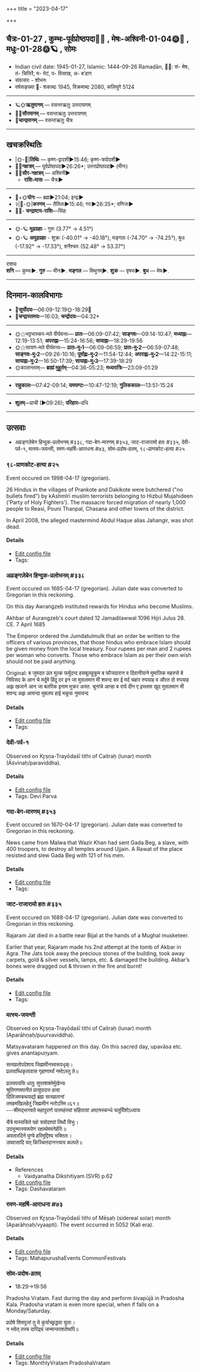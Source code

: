 +++
title = "2023-04-17"

+++
## चैत्रः-01-27  ,  कुम्भः-पूर्वप्रोष्ठपदा🌛🌌  ,  मेषः-अश्विनी-01-04🌞🌌  ,  मधुः-01-28🌞🪐  ,  सोमः
- Indian civil date: 1945-01-27, Islamic: 1444-09-26 Ramaḍān, 🌌🌞: सं- मेषः, तं- चित्तिरै, म- मेटं, प- विसाख, अ- ब’हाग
- संवत्सरः - शोभनः
- वर्षसङ्ख्या 🌛- शकाब्दः 1945, विक्रमाब्दः 2080, कलियुगे 5124
___________________
- 🪐🌞**ऋतुमानम्** — वसन्तऋतुः उत्तरायणम्
- 🌌🌞**सौरमानम्** — वसन्तऋतुः उत्तरायणम्
- 🌛**चान्द्रमानम्** — वसन्तऋतुः चैत्रः
___________________


## खचक्रस्थितिः
- |🌞-🌛|**तिथिः** — कृष्ण-द्वादशी►15:46; कृष्ण-त्रयोदशी►  
- 🌌🌛**नक्षत्रम्** — पूर्वप्रोष्ठपदा►26:26*; उत्तरप्रोष्ठपदा► (मीनः)  
- 🌌🌞**सौर-नक्षत्रम्** — अश्विनी►  
  - **राशि-मासः** — चैत्रः► 
___________________
- 🌛+🌞**योगः** — ब्रह्म►21:04; इन्द्रः►  
- २|🌛-🌞|**करणम्** — तैतिलः►15:46; गरः►26:35*; वणिजः►  
- 🌌🌛- **चन्द्राष्टम-राशिः**—सिंहः  
___________________
- 🌞-🪐 **मूढग्रहाः** - गुरुः (3.77° → 4.51°)
- 🌞-🪐 **अमूढग्रहाः** - शुक्रः (-40.01° → -40.18°), मङ्गलः (-74.70° → -74.25°), बुधः (-17.92° → -17.33°), शनैश्चरः (52.48° → 53.37°)
___________________
राशयः  
**शनि** — कुम्भः►. **गुरु** — मीनः►. **मङ्गल** — मिथुनम्►. **शुक्र** — वृषभः►. **बुध** — मेषः►. 
___________________


## दिनमान-कालविभागाः
- 🌅**सूर्योदयः**—06:09-12:19🌞️-18:29🌇  
- 🌛**चन्द्रास्तमयः**—16:03; **चन्द्रोदयः**—04:32*  
___________________
- 🌞⚝भट्टभास्कर-मते वीर्यवन्तः— **प्रातः**—06:09-07:42; **साङ्गवः**—09:14-10:47; **मध्याह्नः**—12:19-13:51; **अपराह्णः**—15:24-16:56; **सायाह्नः**—18:29-19:56  
- 🌞⚝सायण-मते वीर्यवन्तः— **प्रातः-मु॰1**—06:09-06:59; **प्रातः-मु॰2**—06:59-07:48; **साङ्गवः-मु॰2**—09:26-10:16; **पूर्वाह्णः-मु॰2**—11:54-12:44; **अपराह्णः-मु॰2**—14:22-15:11; **सायाह्नः-मु॰2**—16:50-17:39; **सायाह्नः-मु॰3**—17:39-18:29  
- 🌞कालान्तरम्— **ब्राह्मं मुहूर्तम्**—04:36-05:23; **मध्यरात्रिः**—23:09-01:29  
___________________
- **राहुकालः**—07:42-09:14; **यमघण्टः**—10:47-12:19; **गुलिककालः**—13:51-15:24  
___________________
- **शूलम्**—प्राची (►09:26); **परिहारः**–दधि  
___________________

## उत्सवाः
- अव्रङ्गज़ेबेन हिन्दुक-प्रलोभनम् #३३८, गदा-बेग-मारणम् #३५३, जाट-राजारामो हतः #३३५, देवी-पर्व-१, मत्स्य-जयन्ती, रमण-महर्षि-आराधना #७३, सोम-प्रदोष-व्रतम्, ९८-प्राणकोट-हत्या #२५
### ९८-प्राणकोट-हत्या #२५

Event occured on 1998-04-17 (gregorian). 

26 Hindus in the villages of Prankote and Dakikote were butchered ("no bullets fired") by kAshmIri muslim terrorists belonging to Hizbul Mujahideen ('Party of Holy Fighters'). The massacre forced migration of nearly 1,000 people to Reasi, Pouni Thanpal, Chasana and other towns of the district.

In April 2008, the alleged mastermind Abdul Haque alias Jahangir, was shot dead.

#### Details
- [Edit config file](https://github.com/jyotisham/adyatithi/blob/master/mahApuruSha/xatra-later/gregorian/day/04/17/98-prANakoTe-hatyA.toml)
- Tags: 


### अव्रङ्गज़ेबेन हिन्दुक-प्रलोभनम् #३३८

Event occured on 1685-04-17 (gregorian). Julian date was converted to Gregorian in this reckoning. 

On this day Awrangzeb instituted rewards for Hindus who become Muslims.

Akhbar of Aurangzeb's court dated 12 Jamadilawwal 1096 Hijri Julus 28. CE. 7 April 1685  

The Emperor ordered the Jumdatulmulk that an order be written to the officers of various provinces, that those hindus who embrace Islam should be given money from the local treasury. Four rupees per man and 2 rupees per woman who converts. Those who embrace Islam as per their own wish should not be paid anything.

Original: ब जुमदत उल मुल्क फर्मुदन्द हसबूलहूकूम  ब फौजदारान व दिवानीयाने मुमालिक महरुसे बे निविसद के आन चे मर्दूमे हिंदू  दर इन जा मुसलमान मी शवन्द सर ई मर्द  चहार  रुपयाह  व औरत  दो रुपयाह अझ खजाने आन जा बतरिक इनाम मुक्रर अस्त. चुनांचे आन्हा ब राये दीन ए इस्लाम खुद मुसलमान मी शवन्द  अझ आयन्दा मुबलघ हाई मकूफ नुमायन्द

#### Details
- [Edit config file](https://github.com/jyotisham/adyatithi/blob/master/mahApuruSha/xatra-later/julian/day/04/07/avrangazebena_hinduka-pralobhanam.toml)
- Tags: 


### देवी-पर्व-१

Observed on Kr̥ṣṇa-Trayōdaśī tithi of Caitraḥ (lunar) month (Āśvinaḥ/paraviddha). 



#### Details
- [Edit config file](https://github.com/jyotisham/adyatithi/blob/master/devatA/devIparva/lunar_month/tithi/01/28/devi-parva-1.toml)
- Tags: Devi Parva


### गदा-बेग-मारणम् #३५३

Event occured on 1670-04-17 (gregorian). Julian date was converted to Gregorian in this reckoning. 

News came from Malwa that Wazir Khan had sent Gada Beg, a slave, with 400 troopers, to destroy all temples around Ujjain. A Rawat of the place resisted and slew Gada Beg with 121 of his men.

#### Details
- [Edit config file](https://github.com/jyotisham/adyatithi/blob/master/mahApuruSha/xatra-later/julian/day/04/07/gada-bega-mAraNam.toml)
- Tags: 


### जाट-राजारामो हतः #३३५

Event occured on 1688-04-17 (gregorian). Julian date was converted to Gregorian in this reckoning. 

Rajaram Jat died in a battle near Bijal at the hands of a Mughal musketeer.

Earlier that year, Rajaram made his 2nd attempt at the tomb of Akbar in Agra. The Jats took away the precious stones of the building, took away carpets, gold & silver vessels, lamps, etc. & damaged the building. Akbar’s bones were dragged out & thrown in the fire and burnt!

#### Details
- [Edit config file](https://github.com/jyotisham/adyatithi/blob/master/mahApuruSha/xatra-later/julian/day/04/07/jATa-rAjArAmo_hataH.toml)
- Tags: 


### मत्स्य-जयन्ती

Observed on Kr̥ṣṇa-Trayōdaśī tithi of Caitraḥ (lunar) month (Aparāhṇaḥ/puurvaviddha). 

Matsyavataram happened on this day. On this sacred day, upavāsa etc. gives anantapuṇyam.

सत्यव्रतोपदेशाय जिह्ममीनस्वरूपधृक्।  
प्रलयाब्धिकृतावास गृहाणार्घ्यं नमोऽस्तु ते॥  
  
प्रलयपयसि धातुः सुप्तशक्तेर्मुखेभ्यः  
श्रुतिगणमपनीतं प्रत्युपादत्त हत्वा  
दितिजमकथयद्यो ब्रह्म सत्यव्रतानां  
तमहमखिलहेतुं जिह्ममीनं नतोऽस्मि॥६१॥  
---श्रीमद्भागवते महापुराणे पारमहंस्यां संहितायां अष्टमस्कन्धे चतुर्विंशोऽध्यायः  
  
चैत्रे मास्यसिते पक्षे त्रयोदश्यां तिथौ विभुः।  
उदभून्मत्स्यरूपेण रक्षार्थमवनेर्हरिः॥   
अवतारदिने पुण्ये हरिमुद्दिश्य भक्तितः।  
उपवासादि यत् किञ्चित्तदानन्त्याय कल्पते॥



#### Details
- References
  - Vaidyanatha Dikshitiyam (SVR) p.62
- [Edit config file](https://github.com/jyotisham/adyatithi/blob/master/devatA/vaiShNava/lunar_month/tithi/01/28/matsya~jayantI.toml)
- Tags: Dashavataram


### रमण-महर्षि-आराधना #७३

Observed on Kr̥ṣṇa-Trayōdaśī tithi of Mēṣaḥ (sidereal solar) month (Aparāhṇaḥ/vyaapti). The event occurred in 5052 (Kali era).  




#### Details
- [Edit config file](https://github.com/jyotisham/adyatithi/blob/master/mahApuruSha/smArta-misc/sidereal_solar_month/tithi/01/28/ramaNa~maharSi~ArAdhanA.toml)
- Tags: MahapurushaEvents CommonFestivals


### सोम-प्रदोष-व्रतम्
- 18:29→19:56



Pradosha Vratam. Fast during the day and perform śivapūjā in Pradosha Kala. Pradosha vratam is even more special, when if falls on a Monday/Saturday.

प्रदोषे  शिवपूजां  तु  ये  कुर्याच्छ्रद्धया  युताः।  
न  भवेत्  तस्य  दारिद्र्यं  जन्मान्तरशतेष्वपि॥



#### Details
- [Edit config file](https://github.com/jyotisham/adyatithi/blob/master/time_focus/monthly/pradoSha/description_only/sOma-pradOSa-vratam.toml)
- Tags: MonthlyVratam PradoshaVratam



